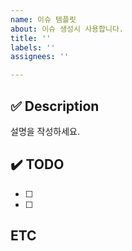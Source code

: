 ```yaml
---
name: 이슈 템플릿
about: 이슈 생성시 사용합니다.
title: ''
labels: ''
assignees: ''

---
```


## ✅ Description
설명을 작성하세요.
## ✔️ TODO
- [ ]
- [ ]

## ETC
